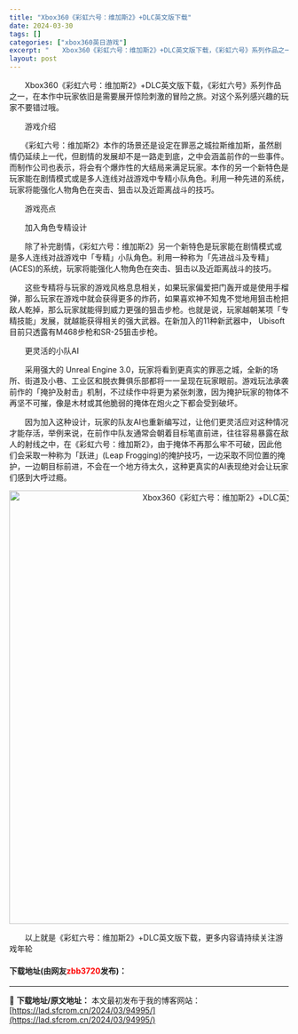 ```yaml
---
title: "Xbox360《彩虹六号：维加斯2》+DLC英文版下载"
date: 2024-03-30
tags: []
categories: ["xbox360英日游戏"]
excerpt: "　　Xbox360《彩虹六号：维加斯2》+DLC英文版下载，《彩虹六号》系列作品之一，在本作中玩家依旧是需要展开惊险刺激的冒险之旅。对这个系列感兴趣的玩家不要错过哦。 　　游戏介绍 　　《彩虹六号：维加斯2》本作的场景还是设定在罪恶之城拉斯维加斯，虽然剧情仍延续上一代，但剧情的发展却不是一路走到底，&hellip;"
layout: post
---
```


 <p>　　Xbox360《彩虹六号：维加斯2》+DLC英文版下载，《彩虹六号》系列作品之一，在本作中玩家依旧是需要展开惊险刺激的冒险之旅。对这个系列感兴趣的玩家不要错过哦。</p> <p>　　游戏介绍</p> <p>　　《彩虹六号：维加斯2》本作的场景还是设定在罪恶之城拉斯维加斯，虽然剧情仍延续上一代，但剧情的发展却不是一路走到底，之中会涵盖前作的一些事件。而制作公司也表示，将会有个爆炸性的大结局来满足玩家。本作的另一个新特色是玩家能在剧情模式或是多人连线对战游戏中专精小队角色。利用一种先进的系统，玩家将能强化人物角色在突击、狙击以及近距离战斗的技巧。</p> <p>　　游戏亮点</p> <p>　　加入角色专精设计</p> <p>　　除了补完剧情，《彩虹六号：维加斯2》另一个新特色是玩家能在剧情模式或是多人连线对战游戏中「专精」小队角色。利用一种称为「先进战斗及专精」(ACES)的系统，玩家将能强化人物角色在突击、狙击以及近距离战斗的技巧。</p> <p>　　这些专精将与玩家的游戏风格息息相关，如果玩家偏爱把门轰开或是使用手榴弹，那么玩家在游戏中就会获得更多的炸药，如果喜欢神不知鬼不觉地用狙击枪把敌人乾掉，那么玩家就能得到威力更强的狙击步枪。也就是说，玩家越朝某项「专精技能」发展，就越能获得相关的强大武器。在新加入的11种新武器中， Ubisoft目前只透露有M468步枪和SR-25狙击步枪。</p> <p>　　更灵活的小队AI</p> <p>　　采用强大的 Unreal Engine 3.0，玩家将看到更真实的罪恶之城，全新的场所、街道及小巷、工业区和脱衣舞俱乐部都将一一呈现在玩家眼前。游戏玩法承袭前作的「掩护及射击」机制，不过续作中将更为紧张刺激，因为掩护玩家的物体不再坚不可摧，像是木材或其他脆弱的掩体在炮火之下都会受到破坏。</p> <p>　　因为加入这种设计，玩家的队友AI也重新编写过，让他们更灵活应对这种情况才能存活，举例来说，在前作中队友通常会朝着目标笔直前进，往往容易暴露在敌人的射线之中，在《彩虹六号：维加斯2》，由于掩体不再那么牢不可破，因此他们会采取一种称为「跃进」(Leap Frogging)的掩护技巧，一边采取不同位置的掩护，一边朝目标前进，不会在一个地方待太久，这种更真实的AI表现绝对会让玩家们感到大呼过瘾。</p> <p align="center"><img align="" border="0" src="https://lad.sfcrom.cn/wp-content/uploads/2024/03/20240330_6607d360c7c20.jpg" width="780" alt="Xbox360《彩虹六号：维加斯2》+DLC英文版下载" /></p> <p>　　以上就是《彩虹六号：维加斯2》+DLC英文版下载，更多内容请持续关注游戏年轮</p> <p><h4>下载地址(由网友<font color="red">zbb3720</font>发布)：</h4></p> 

---
📖 **下载地址/原文地址：** 本文最初发布于我的博客网站：[https://lad.sfcrom.cn/2024/03/94995/](https://lad.sfcrom.cn/2024/03/94995/)
